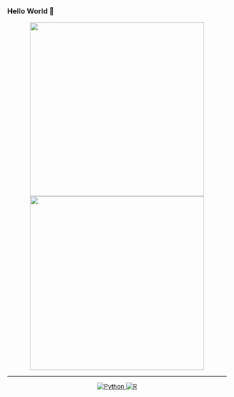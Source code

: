 ### Hello World 👋

<p align="center">
  <img src="https://github-readme-stats.vercel.app/api?username=SeveXtz&show_icons=true&theme=dark" width="400">
  <img src="https://github-readme-streak-stats.herokuapp.com?user=SeveXtz&theme=dark&hide_border=true" width="400">
</p>

---
<p align="center">
  <a href="https://www.python.org/" target="_blank">
    <img src="https://img.shields.io/badge/Python-%2314354C.svg?style=flat-square&logo=python&logoColor=white" alt="Python">
  </a>
  <a href="https://www.r-project.org/" target="_blank">
    <img src="https://img.shields.io/badge/R-%23276DC3.svg?style=flat-square&logo=R&logoColor=white" alt="R">
  </a>
  <a href="https://www.javascript.com/" target="_blank">
    <img src="https://img.shields.io/badge/JavaScript-%23F7DF1E.svg?sty…

- 🔭 Explorador
- 👯 Colaborativo

